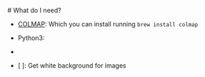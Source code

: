 # What do I need?



- [COLMAP](https://colmap.github.io/): Which you can install running ```brew install colmap``` 
- Python3: 
- 


- [ ]: Get white background for images
